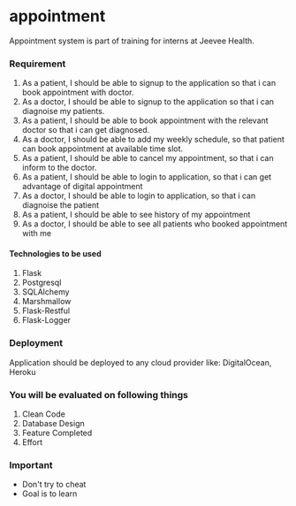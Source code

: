 # appointment
Appointment system is part of training for interns at Jeevee Health.

### Requirement
1. As a patient, I should be able to signup to the application so that i can book appointment with doctor.
2. As a doctor, I should be able to signup to the application so that i can diagnoise my patients.
3. As a patient, I should be able to book appointment with the relevant doctor so that i can get diagnosed.
4. As a doctor, I should be able to add my weekly schedule, so that patient can book appointment at available time slot.
5. As a patient, I should be able to cancel my appointment, so that i can inform to the doctor.
6. As a patient, I should be able to login to application, so that i can get advantage of digital appointment
7. As a doctor, I should be able to login to application, so that i can diagnoise the patient
8. As a patient, I should be able to see history of my appointment
9. As a doctor, I should be able to see all patients who booked appointment with me


#### Technologies to be used
1. Flask
2. Postgresql
3. SQLAlchemy
4. Marshmallow
5. Flask-Restful
6. Flask-Logger


### Deployment
Application should be deployed to any cloud provider like: DigitalOcean, Heroku

### You will be evaluated on following things
1. Clean Code
2. Database Design
3. Feature Completed
4. Effort

### Important
- Don't try to cheat
- Goal is to learn


